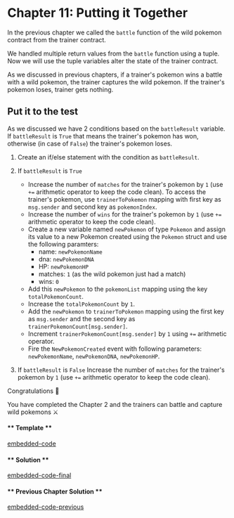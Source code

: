 # Chapter 11: Putting it Together

In the previous chapter we called the `battle` function of the wild pokemon contract from the trainer contract.

We handled multiple return values from the `battle` function using a tuple. Now we will use the tuple variables alter the state of the trainer contract.

As we discussed in previous chapters, if a trainer's pokemon wins a battle with a wild pokemon, the trainer captures the wild pokemon. If the trainer's pokemon loses, trainer gets nothing.

## Put it to the test

As we discussed we have 2 conditions based on the `battleResult` variable. If `battleResult` is `True` that means the trainer's pokemon has won, otherwise (in case of `False`) the trainer's pokemon loses.

1. Create an if/else statement with the condition as `battleResult`.

2. If `battleResult` is `True`

   - Increase the number of `matches` for the trainer's pokemon by `1` (use `+=` arithmetic operator to keep the code clean). To access the trainer's pokemon, use `trainerToPokemon` mapping with first key as `msg.sender` and second key as `pokemonIndex`.
   - Increase the number of `wins` for the trainer's pokemon by `1` (use `+=` arithmetic operator to keep the code clean).
   - Create a new variable named `newPokemon` of type `Pokemon` and assign its value to a new Pokemon created using the `Pokemon` struct and use the following paramters:
     - name: `newPokemonName`
     - dna: `newPokemonDNA`
     - HP: `newPokemonHP`
     - matches: `1` (as the wild pokemon just had a match)
     - wins: `0`
   - Add this `newPokemon` to the `pokemonList` mapping using the key `totalPokemonCount`.
   - Increase the `totalPokemonCount` by `1`.
   - Add the `newPokemon` to `trainerToPokemon` mapping using the first key as `msg.sender` and the second key as `trainerPokemonCount[msg.sender]`.
   - Increment `trainerPokemonCount[msg.sender]` by `1` using `+=` arithmetic operator.
   - Fire the `NewPokemonCreated` event with following parameters: `newPokemonName`, `newPokemonDNA`, `newPokemonHP`.

3. If `battleResult` is `False` Increase the number of `matches` for the trainer's pokemon by `1` (use `+=` arithmetic operator to keep the code clean).

Congratulations 🎉

You have completed the Chapter 2 and the trainers can battle and capture wild pokemons ⚔️

<!-- tabs:start -->

#### ** Template **

[embedded-code](../assets/2/2.11-template-code.vy ':include :type=code embed-template')

#### ** Solution **

[embedded-code-final](../assets/2/2.11-finished-code.vy ':include :type=code embed-final')

#### ** Previous Chapter Solution **

[embedded-code-previous](../assets/2/2.10-finished-code.vy ':include :type=code embed-previous')

<!-- tabs:end -->

